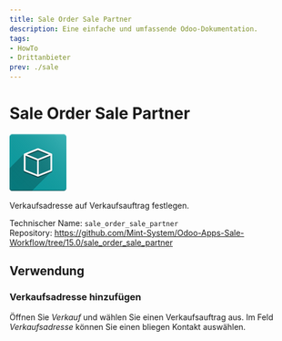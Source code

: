 ```yaml
---
title: Sale Order Sale Partner
description: Eine einfache und umfassende Odoo-Dokumentation.
tags:
- HowTo
- Drittanbieter
prev: ./sale
---
```

# Sale Order Sale Partner
![icon_oms_box](assets/icon_oms_box.png)

Verkaufsadresse auf Verkaufsauftrag festlegen. 

Technischer Name: `sale_order_sale_partner`\
Repository: <https://github.com/Mint-System/Odoo-Apps-Sale-Workflow/tree/15.0/sale_order_sale_partner>

## Verwendung

### Verkaufsadresse hinzufügen

Öffnen Sie *Verkauf* und wählen Sie einen Verkaufsauftrag aus. Im Feld *Verkaufsadresse* können Sie einen bliegen Kontakt auswählen.
